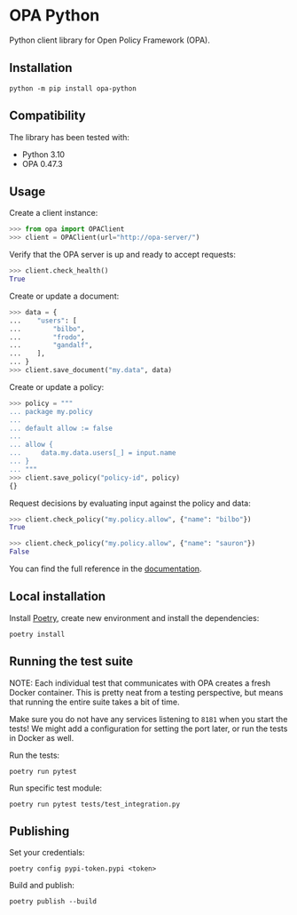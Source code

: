 # OPA Python

Python client library for Open Policy Framework (OPA).

## Installation

    python -m pip install opa-python
    
## Compatibility

The library has been tested with:

- Python 3.10
- OPA 0.47.3
    
## Usage

Create a client instance:

```python
>>> from opa import OPAClient
>>> client = OPAClient(url="http://opa-server/")
```

Verify that the OPA server is up and ready to accept requests:

```python
>>> client.check_health()
True
```
    
Create or update a document:

```python
>>> data = {
...    "users": [
...        "bilbo",
...        "frodo",
...        "gandalf",
...    ],
... }
>>> client.save_document("my.data", data)
```
    
Create or update a policy:

```python
>>> policy = """
... package my.policy
... 
... default allow := false
... 
... allow {
...     data.my.data.users[_] = input.name
... }
... """
>>> client.save_policy("policy-id", policy)
{}
```
    
Request decisions by evaluating input against the policy and data:

```python
>>> client.check_policy("my.policy.allow", {"name": "bilbo"})
True

>>> client.check_policy("my.policy.allow", {"name": "sauron"})
False
```

You can find the full reference in the 
[documentation](https://opa-python.readthedocs.io/en/latest/).

## Local installation

Install [Poetry](https://python-poetry.org/), create new environment and
install the dependencies:

    poetry install
    
## Running the test suite

NOTE: Each individual test that communicates with OPA creates a fresh Docker
container. This is pretty neat from a testing perspective, but means that
running the entire suite takes a bit of time.

Make sure you do not have any services listening to `8181` when you start the
tests! We might add a configuration for setting the port later, or run the
tests in Docker as well.

Run the tests:

    poetry run pytest
    
Run specific test module:

    poetry run pytest tests/test_integration.py
    
## Publishing

Set your credentials:

    poetry config pypi-token.pypi <token>

Build and publish:

    poetry publish --build
